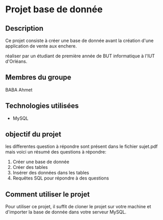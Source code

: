 # Projet base de donnée

## Description

Ce projet consiste à créer une base de donnée avant la création d'une application de vente aux enchere.

réaliser par un étudiant de première année de BUT informatique à l'IUT d'Orléans.

## Membres du groupe
BABA Ahmet

## Technologies utilisées
- MySQL


## objectif du projet

les differentes question à répondre sont présent dans le fichier sujet.pdf mais voici un résumé des questions à répondre:

1. Créer une base de donnée
2. Créer des tables
3. Insérer des données dans les tables
4. Requêtes SQL pour répondre à des questions

## Comment utiliser le projet

Pour utiliser ce projet, il suffit de cloner le projet sur votre machine et d'importer la base de donnée dans votre serveur MySQL.

